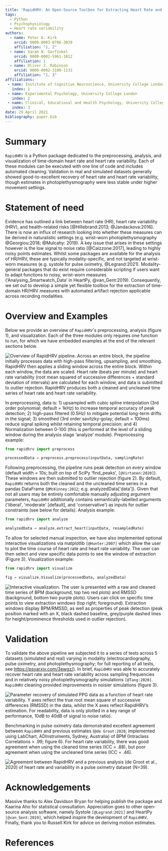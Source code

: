 ```yaml
---
title: 'RapidHRV: An Open-Source Toolbox for Extracting Heart Rate and Heart Rate Variability'
tags:
  - Python
  - Psychophysiology
  - Heart rate variability
authors:
  - name: Peter A. Kirk
    orcid: 0000-0003-0786-3039
    affiliation: "1, 2"
  - name: Sarah N. Garfinkel
    orcid: 0000-0002-5961-1012
    affiliation: 1
  - name: Oliver J. Robinson
    orcid: 0000-0002-3100-1132
    affiliation: "1, 3"
affiliations:
 - name: Institute of Cognitive Neuroscience, University College London
   index: 1
 - name: Experimental Psychology, University College London
   index: 2
 - name: Clinical, Educational and Health Psychology, University College London
   index: 3
date: 29 April 2021
bibliography: paper.bib
---
```


# Summary

`RapidHRV` is a Python package dedicated to the preprocessing, analysis, and visualization of time-domain heart rate and 
heart rate variability. Each of these modules can be executed with one line of code and includes automated cleaning. 
Validation in real and simulated datasets generally showed good-to-excellent recovery of heart rate and heart rate 
variability, though estimates in photoplethysmography were less stable under higher movement settings.

# Statement of need

Evidence has outlined a link between heart rate (HR), heart rate variability (HRV), and health-related risks 
[@Hillebrand:2013; @Jandackova:2016]. There is now an influx of research looking into whether these 
measures can be derived in naturalistic settings (e.g. wrist-worn photoplethysmography @Georgiou:2018; @Mulcahy: 2019).
A key issue that arises in these settings however is the low signal to noise ratio 
[@Caizzone:2017], leading to highly noisy points estimates. Whilst some packages are available for the analysis 
of HR/HRV, these are typically modality-specific, and not targeted at wrist-worn measures (e.g. systole for pulse 
oximetry, @Legrand:2021). Modality-general packages that do exist require considerable scripting if users want 
to adapt functions to noisy, wrist-worn measures (‘Analysing_Smartwatch_Data’ in HeartPy, @van_Gent:2019). 
Consequently, we set out to develop a simple yet flexible toolbox for the extraction of time-domain HR/HRV measures with
automated artifact rejection applicable across recording modalities.

# Overview and Examples

Below we provide an overview of `RapidHRV`'s preprocessing, analysis (figure 1), and visualization. Each of the three 
modules only requires one function to run, for which we have embedded examples at the end of the relevant sections below.

![Overview of `RapidHRV` pipeline. Across an entire block, the pipeline initially processes data with high-pass 
filtering, upsampling, and smoothing. `RapidHRV` then applies a sliding window across the entire block. Within each 
window, the data are scaled. Heart rate (beats per minute) and heart rate variability (root mean squared of successive
differences + standard deviation of intervals) are calculated for each window, and data is submitted to outlier 
rejection. `RapidHRV` produces both a cleaned and uncleaned time series of heart rate and heart rate variability.
](https://github.com/peterakirk/RapidHRV/blob/main/Images/Pipeline_overview.jpg?raw=true)

In preprocessing, data is: 1) upsampled with cubic spline interpolation (3rd order polynomial; default = 1kHz) to 
increase temporal accuracy of peak detection; 2) high-pass filtered (0.5Hz) to mitigate potential long-term drifts in 
the signal; 3) smoothed (3rd order savitzky-golay; default = 100ms) reduce signal spiking whilst retaining temporal 
precision; and 4) Normalization between 0-100 (this is performed at the level of a sliding window during the analysis 
stage ‘analyze’ module). Preprocessing example:

```python
from rapidhrv import preprocess

processedData = preprocess.preprocess(inputData, samplingRate)
```

Following preprocessing, the pipeline runs peak detection on every window (default width = 10s; built on top of SciPy 
‘find_peaks’, `[@Virtanen:2020]`). These windows are then submitted to outlier rejection (figure 2). By default, 
`RapidHRV` returns both the cleaned and the uncleaned time series in a pandas DataFrame (`@McKinney:2012`; e.g. 
analyzedData['data']). Given that not all users may be entirely comfortable manually adjusting argument parameters, 
`RapidHRV` additionally contains semantically-labelled arguments ('liberal', 'moderate' [default], and 'conservative') as 
inputs for outlier constraints (see below for details). Analysis example:

```python
from rapidhrv import analyze

analyzedData = analyze.extract_heart(inputData, resampledRate)
```

To allow for selected manual inspection, we have also implemented optional interactive visualizations via matplotlib 
`[@Hunter:2007]` which allow the user to plot the time course of heart rate and heart rate variability. The user can then
select and view specific data points to see the window of extraction (Figure 3). Visualization example:

```python
from rapidhrv import visualize

fig = visualize.Visualize(processedData, analyzedData)
```

![Interactive visualization. The user is presented with a raw and cleaned time series of BPM (background, top 
two red plots) and RMSSD (background, bottom two purple plots). Users can click on specific time points to view 
extraction windows (top right; foreground). Extraction windows display BPM/RMSSD, as well as properties of peak 
detection (peak position marked with an X, black dashed baseline, grey/purple dashed lines for height/prominence 
thresholds used in outlier rejection). 
](https://github.com/peterakirk/RapidHRV/blob/main/Images/Time_series_with_click.png?raw=true)

# Validation

To validate the above pipeline we subjected it to a series of tests across 5 datasets  (simulated and real) varying in 
modality (electrocardiography, pulse oximetry, and photoplethysmography; for full reporting of all tests, see 
https://psyarxiv.com/3ewgz/). In brief, `RapidHRV` was able to accurately recover heart rate and heart rate variability 
across sampling frequencies and in relatively noisy photoplethysmography simulations `[@Tang:2020]`. 
`RapidHRV` cleaning provided improvements in noisier simulations (figure 3).


![Parameter recovery of simulated PPG data as a function of heart rate variability. Y axes reflect the true 
root mean square of successive differences (RMSSD) in the data, whilst the X axes reflect RapidHRV’s estimation. For 
readability, data is only plotted in a key range of performance, 10dB to 40dB of signal to noise ratio). 
](https://github.com/peterakirk/RapidHRV/blob/main/Images/HRV_plot.png?raw=true)

Benchmarking in pulse oximetry data demonstrated excellent agreement between `RapidHRV` and previous estimates 
(`@de Groot:2020`; implemented using LabChart, ADInstruments, Sydney, Australia) of BPM (Intraclass Correlations >
.99; figure 6). For heart rate variability, there was good agreement when using the cleaned time series (ICC = .88), 
but poor agreement when using the uncleaned time series (ICC = .46).

![Agreement between RapidHRV and a previous analysis (de Groot et al., 2020) of heart rate and variability in 
a pulse oximetry dataset (N=39).](https://github.com/peterakirk/RapidHRV/blob/main/Images/Benchmarking_plot.png?raw=true)

# Acknowledgements

Massive thanks to Alex Davidson Bryan for helping publish the package and Kaarina Aho for statistical consultation. 
Appreciation goes to other open-source analysis software, namely Systole `[@Legrand:2021]` and HeartPy 
`[@van_Gent:2019]`, which helped inspire the development of `RapidHRV`. Finally, thank you to Russell Kirk for 
advice on deriving motion estimates.

# References